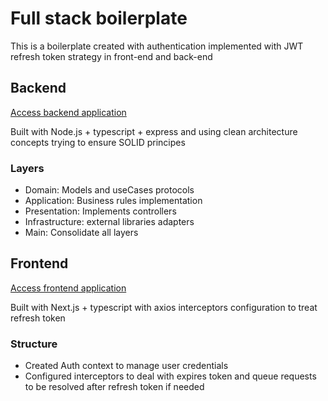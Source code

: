 <h1>Full stack boilerplate</h1>
<p>This is a boilerplate created with authentication implemented with JWT refresh token strategy in front-end and back-end</p>

<h2>Backend</h2>
<p><a href="https://github.com/massaaki/auth-with-next-and-node/tree/main/api">Access backend application</a></p>
<p>Built with Node.js + typescript + express and using clean architecture concepts trying to ensure SOLID principes</p>

<h3>Layers</h3>
<ul>
  <li>Domain: Models and useCases protocols</li>
  <li>Application: Business rules implementation</li>
  <li>Presentation: Implements controllers</li>
  <li>Infrastructure: external libraries adapters</li>
  <li>Main: Consolidate all layers</li>
</ul>

<h2>Frontend</h2>
<p><a href="https://github.com/massaaki/auth-with-next-and-node/tree/main/app">Access frontend application</a></p>
<p>Built with Next.js + typescript with axios interceptors configuration to treat refresh token</p>

<h3>Structure</h3>
<ul>
  <li>Created Auth context to manage user credentials</li>
  <li>Configured interceptors to deal with expires token and queue requests to be resolved after refresh token if needed</li>
</ul>